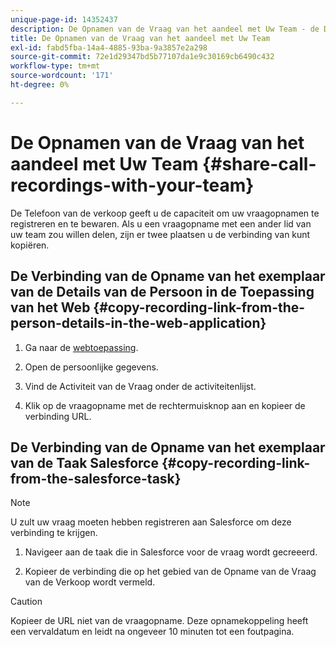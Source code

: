 ```yaml
---
unique-page-id: 14352437
description: De Opnamen van de Vraag van het aandeel met Uw Team - de Documenten van Marketo - de Documentatie van het Product
title: De Opnamen van de Vraag van het aandeel met Uw Team
exl-id: fabd5fba-14a4-4885-93ba-9a3857e2a298
source-git-commit: 72e1d29347bd5b77107da1e9c30169cb6490c432
workflow-type: tm+mt
source-wordcount: '171'
ht-degree: 0%

---
```


# De Opnamen van de Vraag van het aandeel met Uw Team {#share-call-recordings-with-your-team}

De Telefoon van de verkoop geeft u de capaciteit om uw vraagopnamen te registreren en te bewaren. Als u een vraagopname met een ander lid van uw team zou willen delen, zijn er twee plaatsen u de verbinding van kunt kopiëren.

## De Verbinding van de Opname van het exemplaar van de Details van de Persoon in de Toepassing van het Web {#copy-recording-link-from-the-person-details-in-the-web-application}

1. Ga naar de [webtoepassing](https://toutapp.com/login).

1. Open de persoonlijke gegevens.

1. Vind de Activiteit van de Vraag onder de activiteitenlijst.

1. Klik op de vraagopname met de rechtermuisknop aan en kopieer de verbinding URL.

## De Verbinding van de Opname van het exemplaar van de Taak Salesforce {#copy-recording-link-from-the-salesforce-task}

>[!NOTE]
>
>U zult uw vraag moeten hebben registreren aan Salesforce om deze verbinding te krijgen.

1. Navigeer aan de taak die in Salesforce voor de vraag wordt gecreeerd.

1. Kopieer de verbinding die op het gebied van de Opname van de Vraag van de Verkoop wordt vermeld.

>[!CAUTION]
>
>Kopieer de URL niet van de vraagopname. Deze opnamekoppeling heeft een vervaldatum en leidt na ongeveer 10 minuten tot een foutpagina.
